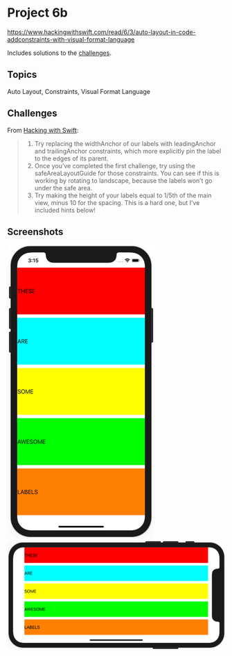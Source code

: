# Project 6b

https://www.hackingwithswift.com/read/6/3/auto-layout-in-code-addconstraints-with-visual-format-language

Includes solutions to the [challenges](https://www.hackingwithswift.com/read/6/6/wrap-up).

## Topics

Auto Layout, Constraints, Visual Format Language

## Challenges

From [Hacking with Swift](https://www.hackingwithswift.com/read/6/6/wrap-up):
>1. Try replacing the widthAnchor of our labels with leadingAnchor and trailingAnchor constraints, which more explicitly pin the label to the edges of its parent.
>2. Once you’ve completed the first challenge, try using the safeAreaLayoutGuide for those constraints. You can see if this is working by rotating to landscape, because the labels won’t go under the safe area.
>3. Try making the height of your labels equal to 1/5th of the main view, minus 10 for the spacing. This is a hard one, but I’ve included hints below!

## Screenshots

![screenshot1](screenshots/screen01.png)
![screenshot1](screenshots/screen02.png)
